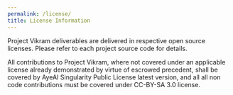 ```yaml
---
permalink: /license/
title: License Information
---
```


Project Vikram deliverables are delivered in respective open source licenses. Please refer to each project source code for details.

All contributions to Project Vikram, where not covered under an applicable license already demonstrated by virtue of escrowed precedent, shall be covered by AyeAI Singularity Public License latest version, and all all non code contributions must be covered under CC-BY-SA 3.0 license.
